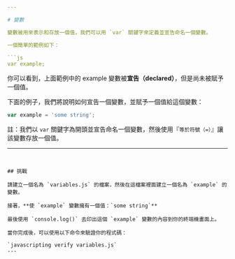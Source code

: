 ```yaml
---

# 變數

變數被用來表示和存放一個值，我們可以用 `var` 關鍵字來定義並宣告命名一個變數。

一個簡單的範例如下：

```js
var example;
```

你可以看到，上面範例中的 example 變數被**宣告（declared）**，但是尚未被賦予一個值。

下面的例子，我們將說明如何宣告一個變數，並賦予一個值給這個變數：

```js
var example = 'some string';
```

註：我們以 `var` 關鍵字為開頭並宣告命名一個變數，然後使用『`等於符號（=）`』讓該變數存放一個值。

---
```


## 挑戰

請建立一個名為 `variables.js` 的檔案，然後在這檔案裡面建立一個名為 `example` 的變數。

接著，**使 `example` 變數擁有一個值：`some string`**

最後使用 `console.log()` 去印出這個 `example` 變數的內容到你的終端機畫面上。

當你完成後，可以使用以下命令來驗證你的程式碼：

`javascripting verify variables.js`
---

